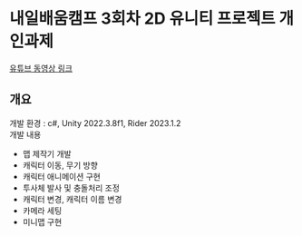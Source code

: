 # 내일배움캠프 3회차 2D 유니티 프로젝트 개인과제



[유튜브 동영상 링크](https://www.youtube.com/watch?v=RTNzJ8vCGZE)

## 개요

개발 환경 : c#, Unity 2022.3.8f1, Rider 2023.1.2 <br>
개발 내용 
- 맵 제작기 개발
- 캐릭터 이동, 무기 방향
- 캐릭터 애니메이션 구현
- 투사체 발사 및 충돌처리 조정
- 캐릭터 변경, 캐릭터 이름 변경
- 카메라 세팅
- 미니맵 구현







